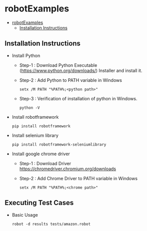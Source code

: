 # robotExamples

- [robotExamples](#robotexamples)
  - [Installation Instructions](#installation-instructions)

## Installation Instructions

- Install Python
  - Step-1 : Download Python Executable (<https://www.python.org/downloads/>) Installer and install it.
  - Step-2 : Add Python to PATH variable in Windows

    ```
    setx /M PATH "%PATH%;<python path>"
    ```

  - Step-3 : Verification of installation of python in Windows.

    ```
    python -V
    ```

- Install robotframework

    ```
    pip install robotframework
    ```

- Install selenium library

    ```
    pip install robotframework-seleniumlibrary
    ```

- Install google chrome driver
  - Step-1 : Download Driver <https://chromedriver.chromium.org/downloads>
  - Step-2 : Add Chrome Driver to PATH variable in Windows

    ```
    setx /M PATH "%PATH%;<chrome path>"
    ```

## Executing Test Cases
- Basic  Usage
    ```
    robot -d results tests/amazon.robot
    ```
